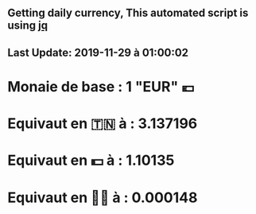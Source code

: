 ## Getting daily currency, This automated script is using [jq](https://stedolan.github.io/jq/)
## Last Update:  2019-11-29 à 01:00:02
 # Monaie de base : 1 "EUR" 💶 
 # Equivaut en 🇹🇳 à :  3.137196 
 # Equivaut en 💵 à : 1.10135
 # Equivaut en 🐱‍💻 à :  0.000148
